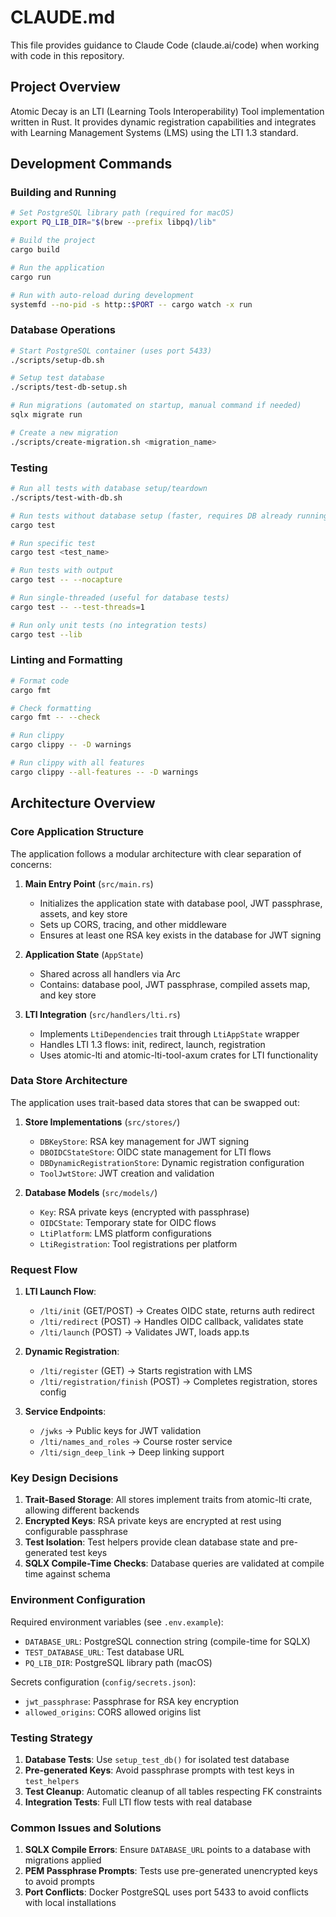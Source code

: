 # CLAUDE.md

This file provides guidance to Claude Code (claude.ai/code) when working with code in this repository.

## Project Overview

Atomic Decay is an LTI (Learning Tools Interoperability) Tool implementation written in Rust. It provides dynamic registration capabilities and integrates with Learning Management Systems (LMS) using the LTI 1.3 standard.

## Development Commands

### Building and Running

```bash
# Set PostgreSQL library path (required for macOS)
export PQ_LIB_DIR="$(brew --prefix libpq)/lib"

# Build the project
cargo build

# Run the application
cargo run

# Run with auto-reload during development
systemfd --no-pid -s http::$PORT -- cargo watch -x run
```

### Database Operations

```bash
# Start PostgreSQL container (uses port 5433)
./scripts/setup-db.sh

# Setup test database
./scripts/test-db-setup.sh

# Run migrations (automated on startup, manual command if needed)
sqlx migrate run

# Create a new migration
./scripts/create-migration.sh <migration_name>
```

### Testing

```bash
# Run all tests with database setup/teardown
./scripts/test-with-db.sh

# Run tests without database setup (faster, requires DB already running)
cargo test

# Run specific test
cargo test <test_name>

# Run tests with output
cargo test -- --nocapture

# Run single-threaded (useful for database tests)
cargo test -- --test-threads=1

# Run only unit tests (no integration tests)
cargo test --lib
```

### Linting and Formatting

```bash
# Format code
cargo fmt

# Check formatting
cargo fmt -- --check

# Run clippy
cargo clippy -- -D warnings

# Run clippy with all features
cargo clippy --all-features -- -D warnings
```

## Architecture Overview

### Core Application Structure

The application follows a modular architecture with clear separation of concerns:

1. **Main Entry Point** (`src/main.rs`)
   - Initializes the application state with database pool, JWT passphrase, assets, and key store
   - Sets up CORS, tracing, and other middleware
   - Ensures at least one RSA key exists in the database for JWT signing

2. **Application State** (`AppState`)
   - Shared across all handlers via Arc<AppState>
   - Contains: database pool, JWT passphrase, compiled assets map, and key store

3. **LTI Integration** (`src/handlers/lti.rs`)
   - Implements `LtiDependencies` trait through `LtiAppState` wrapper
   - Handles LTI 1.3 flows: init, redirect, launch, registration
   - Uses atomic-lti and atomic-lti-tool-axum crates for LTI functionality

### Data Store Architecture

The application uses trait-based data stores that can be swapped out:

1. **Store Implementations** (`src/stores/`)
   - `DBKeyStore`: RSA key management for JWT signing
   - `DBOIDCStateStore`: OIDC state management for LTI flows
   - `DBDynamicRegistrationStore`: Dynamic registration configuration
   - `ToolJwtStore`: JWT creation and validation

2. **Database Models** (`src/models/`)
   - `Key`: RSA private keys (encrypted with passphrase)
   - `OIDCState`: Temporary state for OIDC flows
   - `LtiPlatform`: LMS platform configurations
   - `LtiRegistration`: Tool registrations per platform

### Request Flow

1. **LTI Launch Flow**:
   - `/lti/init` (GET/POST) → Creates OIDC state, returns auth redirect
   - `/lti/redirect` (POST) → Handles OIDC callback, validates state
   - `/lti/launch` (POST) → Validates JWT, loads app.ts

2. **Dynamic Registration**:
   - `/lti/register` (GET) → Starts registration with LMS
   - `/lti/registration/finish` (POST) → Completes registration, stores config

3. **Service Endpoints**:
   - `/jwks` → Public keys for JWT validation
   - `/lti/names_and_roles` → Course roster service
   - `/lti/sign_deep_link` → Deep linking support

### Key Design Decisions

1. **Trait-Based Storage**: All stores implement traits from atomic-lti crate, allowing different backends
2. **Encrypted Keys**: RSA private keys are encrypted at rest using configurable passphrase
3. **Test Isolation**: Test helpers provide clean database state and pre-generated test keys
4. **SQLX Compile-Time Checks**: Database queries are validated at compile time against schema

### Environment Configuration

Required environment variables (see `.env.example`):
- `DATABASE_URL`: PostgreSQL connection string (compile-time for SQLX)
- `TEST_DATABASE_URL`: Test database URL
- `PQ_LIB_DIR`: PostgreSQL library path (macOS)

Secrets configuration (`config/secrets.json`):
- `jwt_passphrase`: Passphrase for RSA key encryption
- `allowed_origins`: CORS allowed origins list

### Testing Strategy

1. **Database Tests**: Use `setup_test_db()` for isolated test database
2. **Pre-generated Keys**: Avoid passphrase prompts with test keys in `test_helpers`
3. **Test Cleanup**: Automatic cleanup of all tables respecting FK constraints
4. **Integration Tests**: Full LTI flow tests with real database

### Common Issues and Solutions

1. **SQLX Compile Errors**: Ensure `DATABASE_URL` points to a database with migrations applied
2. **PEM Passphrase Prompts**: Tests use pre-generated unencrypted keys to avoid prompts
3. **Port Conflicts**: Docker PostgreSQL uses port 5433 to avoid conflicts with local installations